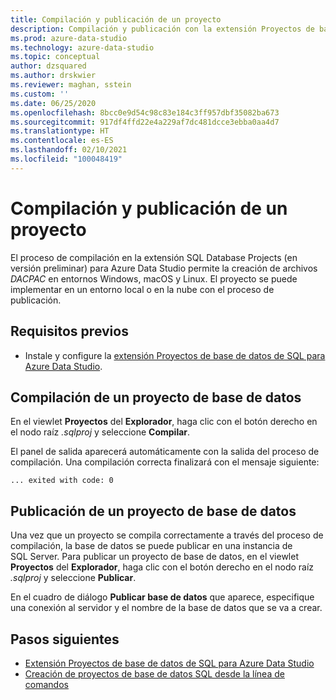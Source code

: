 ```yaml
---
title: Compilación y publicación de un proyecto
description: Compilación y publicación con la extensión Proyectos de base de datos de SQL Server
ms.prod: azure-data-studio
ms.technology: azure-data-studio
ms.topic: conceptual
author: dzsquared
ms.author: drskwier
ms.reviewer: maghan, sstein
ms.custom: ''
ms.date: 06/25/2020
ms.openlocfilehash: 8bcc0e9d54c98c83e184c3ff957dbf35082ba673
ms.sourcegitcommit: 917df4ffd22e4a229af7dc481dcce3ebba0aa4d7
ms.translationtype: HT
ms.contentlocale: es-ES
ms.lasthandoff: 02/10/2021
ms.locfileid: "100048419"
---
```

# <a name="build-and-publish-a-project"></a>Compilación y publicación de un proyecto

El proceso de compilación en la extensión SQL Database Projects (en versión preliminar) para Azure Data Studio permite la creación de archivos *DACPAC* en entornos Windows, macOS y Linux. El proyecto se puede implementar en un entorno local o en la nube con el proceso de publicación.

## <a name="prerequisites"></a>Requisitos previos

- Instale y configure la [extensión Proyectos de base de datos de SQL para Azure Data Studio](sql-database-project-extension.md).

## <a name="build-a-database-project"></a>Compilación de un proyecto de base de datos

 En el viewlet **Proyectos** del **Explorador**, haga clic con el botón derecho en el nodo raíz *.sqlproj* y seleccione **Compilar**.

 El panel de salida aparecerá automáticamente con la salida del proceso de compilación.  Una compilación correcta finalizará con el mensaje siguiente: 

 ``` ... exited with code: 0 ```

## <a name="publish-a-database-project"></a>Publicación de un proyecto de base de datos

Una vez que un proyecto se compila correctamente a través del proceso de compilación, la base de datos se puede publicar en una instancia de SQL Server. Para publicar un proyecto de base de datos, en el viewlet **Proyectos** del **Explorador**, haga clic con el botón derecho en el nodo raíz *.sqlproj* y seleccione **Publicar**.

En el cuadro de diálogo **Publicar base de datos** que aparece, especifique una conexión al servidor y el nombre de la base de datos que se va a crear.

## <a name="next-steps"></a>Pasos siguientes

- [Extensión Proyectos de base de datos de SQL para Azure Data Studio](sql-database-project-extension.md)
- [Creación de proyectos de base de datos SQL desde la línea de comandos](sql-database-project-extension-build-from-command-line.md)
